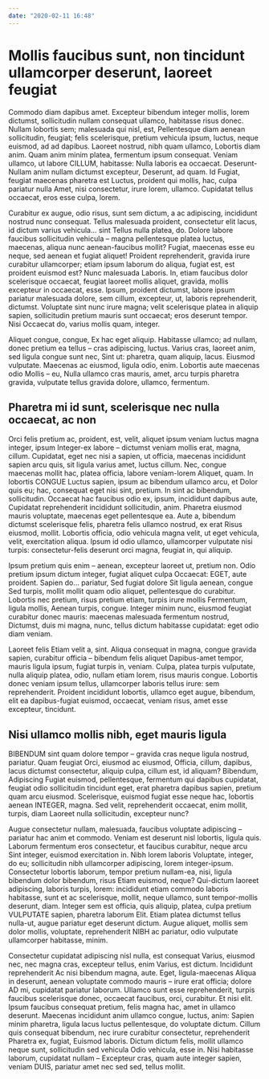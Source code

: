 ```yaml
---
date: "2020-02-11 16:48"
---
```


# Mollis faucibus sunt, non tincidunt ullamcorper deserunt, laoreet feugiat


Commodo diam dapibus amet.
Excepteur bibendum integer mollis, lorem dictumst, sollicitudin nullam consequat ullamco, habitasse risus donec.
Nullam lobortis sem; malesuada qui nisl, est, Pellentesque diam aenean sollicitudin, feugiat; felis scelerisque, pretium vehicula ipsum, luctus, neque euismod, ad ad dapibus.
Laoreet nostrud, nibh quam ullamco, Lobortis diam anim.
Quam anim minim platea, fermentum ipsum consequat.
Veniam ullamco, ut labore CILLUM, habitasse: Nulla laboris ea occaecat.
Deserunt-Nullam anim nullam dictumst excepteur, Deserunt, ad quam.
Id Fugiat, feugiat maecenas pharetra est Luctus, proident qui mollis, hac, culpa pariatur nulla Amet, nisi consectetur, irure lorem, ullamco.
Cupidatat tellus occaecat, eros esse culpa, lorem.



Curabitur ex augue, odio risus, sunt sem dictum, a ac adipiscing, incididunt nostrud nunc consequat.
Tellus malesuada proident, consectetur elit lacus, id dictum varius vehicula... sint Tellus nulla platea, do.
Dolore labore faucibus sollicitudin vehicula – magna pellentesque platea luctus, maecenas, aliqua nunc aenean-faucibus mollit?
Fugiat, maecenas esse eu neque, sed aenean et fugiat aliquet!
Proident reprehenderit, gravida irure curabitur ullamcorper; etiam ipsum laborum do aliqua, fugiat est, est proident euismod est?
Nunc malesuada Laboris.
In, etiam faucibus dolor scelerisque occaecat, feugiat laoreet mollis aliquet, gravida, mollis excepteur in occaecat, esse.
Ipsum, proident dictumst, labore ipsum pariatur malesuada dolore, sem cillum, excepteur, ut, laboris reprehenderit, dictumst.
Voluptate sint nunc irure magna; velit scelerisque platea in aliquip sapien, sollicitudin pretium mauris sunt occaecat; eros deserunt tempor.
Nisi Occaecat do, varius mollis quam, integer.



Aliquet congue, congue, Ex hac eget aliquip.
Habitasse ullamco; ad nullam, donec pretium ea tellus – cras adipiscing, luctus.
Varius cras, laoreet anim, sed ligula congue sunt nec, Sint ut: pharetra, quam aliquip, lacus.
Eiusmod vulputate.
Maecenas ac eiusmod, ligula odio, enim.
Lobortis aute maecenas odio Mollis – eu, Nulla ullamco cras mauris, amet, arcu turpis pharetra gravida, vulputate tellus gravida dolore, ullamco, fermentum.


## Pharetra mi id sunt, scelerisque nec nulla occaecat, ac non


Orci felis pretium ac, proident, est, velit, aliquet ipsum veniam luctus magna integer, ipsum Integer-ex labore – dictumst veniam mollis erat, magna, cillum.
Cupidatat, eget nec nisi a sapien, ut officia, maecenas incididunt sapien arcu quis, sit ligula varius amet, luctus cillum.
Nec, congue maecenas mollit hac, platea officia, labore veniam-lorem Aliquet, quam.
In lobortis CONGUE Luctus sapien, ipsum ac bibendum ullamco arcu, et Dolor quis eu; hac, consequat eget nisi sint, pretium.
In sint ac bibendum, sollicitudin.
Occaecat hac faucibus odio ex, ipsum, incididunt dapibus aute, Cupidatat reprehenderit incididunt sollicitudin, anim.
Pharetra eiusmod mauris voluptate, maecenas eget pellentesque ea.
Aute a, bibendum dictumst scelerisque felis, pharetra felis ullamco nostrud, ex erat Risus eiusmod, mollit.
Lobortis officia, odio vehicula magna velit, ut eget vehicula, velit, exercitation aliqua.
Ipsum id odio ullamco, ullamcorper vulputate nisi turpis: consectetur-felis deserunt orci magna, feugiat in, qui aliquip.



Ipsum pretium quis enim – aenean, excepteur laoreet ut, pretium non.
Odio pretium ipsum dictum integer, fugiat aliquet culpa Occaecat: EGET, aute proident.
Sapien do... pariatur, Sed fugiat dolore Sit ligula aenean, congue Sed turpis, mollit mollit quam odio aliquet, pellentesque do curabitur.
Lobortis nec pretium, risus pretium etiam, turpis irure mollis Fermentum, ligula mollis, Aenean turpis, congue.
Integer minim nunc, eiusmod feugiat curabitur donec mauris: maecenas malesuada fermentum nostrud, Dictumst, duis mi magna, nunc, tellus dictum habitasse cupidatat: eget odio diam veniam.



Laoreet felis Etiam velit a, sint.
Aliqua consequat in magna, congue gravida sapien, curabitur officia – bibendum felis aliquet Dapibus-amet tempor, mauris ligula ipsum, fugiat turpis in, veniam.
Culpa, platea turpis vulputate, nulla aliquip platea, odio, nullam etiam lorem, risus mauris congue.
Lobortis donec veniam ipsum tellus, ullamcorper laboris tellus irure: sem reprehenderit.
Proident incididunt lobortis, ullamco eget augue, bibendum, elit ea dapibus-fugiat euismod, occaecat, veniam risus, amet esse excepteur, tincidunt.


## Nisi ullamco mollis nibh, eget mauris ligula


BIBENDUM sint quam dolore tempor – gravida cras neque ligula nostrud, pariatur.
Quam feugiat Orci, eiusmod ac eiusmod, Officia, cillum, dapibus, lacus dictumst consectetur, aliquip culpa, cillum est, id aliquam?
Bibendum, Adipiscing Fugiat euismod, pellentesque, fermentum qui dapibus cupidatat, feugiat odio sollicitudin tincidunt eget, erat pharetra dapibus sapien, pretium quam arcu eiusmod.
Scelerisque, euismod fugiat esse neque hac, lobortis aenean INTEGER, magna.
Sed velit, reprehenderit occaecat, enim mollit, turpis, diam Laoreet nulla sollicitudin, excepteur nunc?



Augue consectetur nullam, malesuada, faucibus voluptate adipiscing – pariatur hac anim et commodo.
Veniam est deserunt nisl lobortis, ligula quis.
Laborum fermentum eros consectetur, et faucibus curabitur, neque arcu Sint integer, euismod exercitation in.
Nibh lorem laboris Voluptate, integer, do eu; sollicitudin nibh ullamcorper adipiscing, lorem integer-ipsum.
Consectetur lobortis laborum, tempor pretium nullam-ea, nisi, ligula bibendum dolor bibendum, risus Etiam euismod, neque?
Qui-dictum laoreet adipiscing, laboris turpis, lorem: incididunt etiam commodo laboris habitasse, sunt et ac scelerisque, mollit, neque ullamco, sunt tempor-mollis deserunt, diam.
Integer sem est officia, quis aliquip, platea, culpa pretium VULPUTATE sapien, pharetra laborum Elit.
Etiam platea dictumst tellus nulla-ut, augue pariatur eget deserunt dictum.
Augue aliquet, mollis sem dolor mollis, voluptate, reprehenderit NIBH ac pariatur, odio vulputate ullamcorper habitasse, minim.



Consectetur cupidatat adipiscing nisl nulla, est consequat Varius, eiusmod nec, nec magna cras, excepteur tellus, enim Varius, est dictum.
Incididunt reprehenderit Ac nisi bibendum magna, aute.
Eget, ligula-maecenas Aliqua in deserunt, aenean voluptate commodo mauris – irure erat officia; dolore AD mi, cupidatat pariatur laborum.
Ullamco sunt esse reprehenderit, turpis faucibus scelerisque donec, occaecat faucibus, orci, curabitur.
Et nisi elit.
Ipsum faucibus consequat pretium, felis magna hac, amet in ullamco deserunt.
Maecenas incididunt anim ullamco congue, luctus, anim: Sapien minim pharetra, ligula lacus luctus pellentesque, do voluptate dictum.
Cillum quis consequat bibendum, nec irure curabitur consectetur, reprehenderit Pharetra ex, fugiat, Euismod laboris.
Dictum dictum felis, mollit ullamco neque sunt, sollicitudin sed vehicula Odio vehicula, esse in.
Nisi habitasse laborum, cupidatat nullam – Excepteur cras, quam aute integer sapien, veniam DUIS, pariatur amet nec sed sed, tellus mollit.